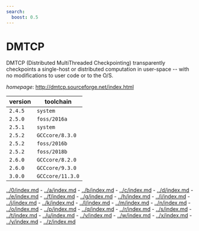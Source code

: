 ```yaml
---
search:
  boost: 0.5
---
```

# DMTCP

DMTCP (Distributed MultiThreaded Checkpointing)  transparently checkpoints a single-host or distributed computation  in user-space -- with no modifications to user code or to the O/S.

*homepage*: <http://dmtcp.sourceforge.net/index.html>

version | toolchain
--------|----------
``2.4.5`` | ``system``
``2.5.0`` | ``foss/2016a``
``2.5.1`` | ``system``
``2.5.2`` | ``GCCcore/8.3.0``
``2.5.2`` | ``foss/2016b``
``2.5.2`` | ``foss/2018b``
``2.6.0`` | ``GCCcore/8.2.0``
``2.6.0`` | ``GCCcore/9.3.0``
``3.0.0`` | ``GCCcore/11.3.0``

[../0/index.md](0) - [../a/index.md](a) - [../b/index.md](b) - [../c/index.md](c) - [../d/index.md](d) - [../e/index.md](e) - [../f/index.md](f) - [../g/index.md](g) - [../h/index.md](h) - [../i/index.md](i) - [../j/index.md](j) - [../k/index.md](k) - [../l/index.md](l) - [../m/index.md](m) - [../n/index.md](n) - [../o/index.md](o) - [../p/index.md](p) - [../q/index.md](q) - [../r/index.md](r) - [../s/index.md](s) - [../t/index.md](t) - [../u/index.md](u) - [../v/index.md](v) - [../w/index.md](w) - [../x/index.md](x) - [../y/index.md](y) - [../z/index.md](z)

